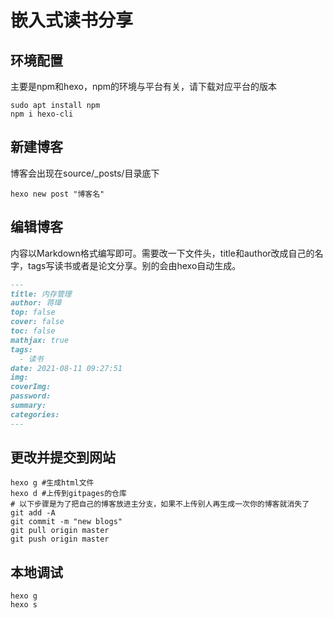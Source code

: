 # 嵌入式读书分享

## 环境配置
主要是npm和hexo，npm的环境与平台有关，请下载对应平台的版本
```Shell
sudo apt install npm
npm i hexo-cli
```

## 新建博客
博客会出现在source/_posts/目录底下
```
hexo new post "博客名"
```

## 编辑博客
内容以Markdown格式编写即可。需要改一下文件头，title和author改成自己的名字，tags写读书或者是论文分享。别的会由hexo自动生成。
```Markdown
---
title: 内存管理
author: 蒋璋
top: false
cover: false
toc: false
mathjax: true
tags:
  - 读书
date: 2021-08-11 09:27:51
img:
coverImg:
password:
summary:
categories:
---
```

## 更改并提交到网站
```Shell
hexo g #生成html文件
hexo d #上传到gitpages的仓库
# 以下步骤是为了把自己的博客放进主分支，如果不上传别人再生成一次你的博客就消失了
git add -A
git commit -m "new blogs"
git pull origin master
git push origin master
```

## 本地调试
```Shell
hexo g
hexo s
```
